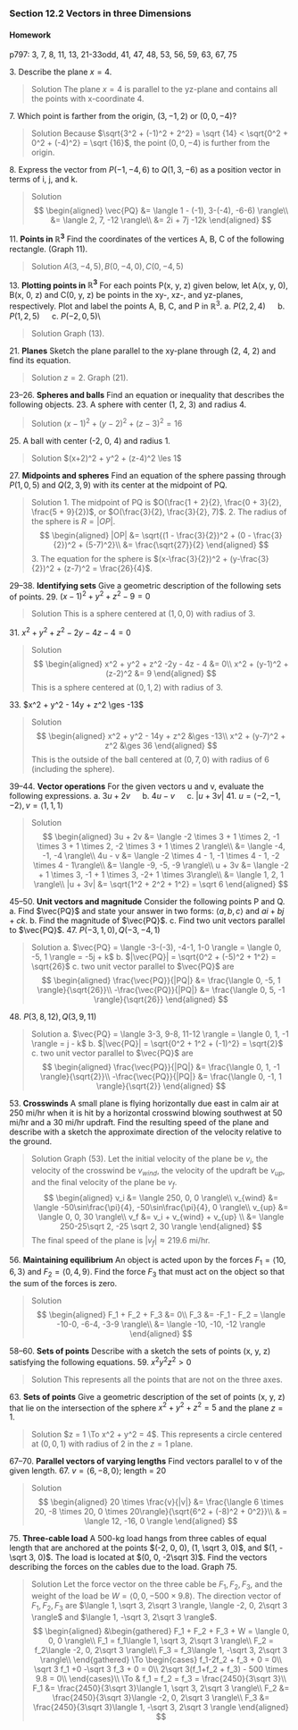 ### Section 12.2 Vectors in three Dimensions

#### Homework
p797: 3, 7, 8, 11, 13, 21-33odd, 41, 47, 48, 53, 56, 59, 63, 67, 75

3\. Describe the plane $x = 4$.
>Solution
The plane $x = 4$ is parallel to the yz-plane and contains all the points with x-coordinate 4.

7\. Which point is farther from the origin, $(3, -1, 2)$ or $(0, 0, - 4)$?
>Solution
Because $\sqrt{3^2 + (-1)^2 + 2^2} = \sqrt {14} < \sqrt{0^2 + 0^2 + (-4)^2} = \sqrt {16}$, the point $(0, 0, - 4)$ is further from the origin.

8\. Express the vector from $P(-1, -4, 6)$ to $Q(1, 3, -6)$ as a position vector in terms of i, j, and k.
>Solution
$$
\begin{aligned}
\vec{PQ} &= \langle 1 - (-1), 3-(-4), -6-6) \rangle\\
&= \langle 2, 7, -12 \rangle\\
&= 2i + 7j -12k
\end{aligned}
$$

11\. **Points in $\mathbb{R}^3$** Find the coordinates of the vertices A, B, C of the following rectangle. (Graph 11).
>Solution
$A(3, -4, 5), B(0, -4, 0), C(0, -4, 5)$

13\. **Plotting points in $\mathbb{R}^3$** For each points P(x, y, z) given below, let A(x, y, 0), B(x, 0, z) and C(0, y, z) be points in the xy-, xz-, and yz-planes, respectively. Plot and label the points A, B, C, and P in $\mathbb{R}^3$.
a. $P(2, 2, 4)$ &emsp; b. $P(1, 2, 5)$ &emsp; c. $P(-2, 0, 5)$\
>Solution
Graph (13).

21\. **Planes** Sketch the plane parallel to the xy-plane through (2, 4, 2) and find its equation.
>Solution
$z=2$. Graph (21).

23–26\. **Spheres and balls** Find an equation or inequality that describes the following objects.
23\. A sphere with center (1, 2, 3) and radius 4.
>Solution
$(x-1)^2 + (y-2)^2 + (z-3)^2 = 16$

25\. A ball with center (-2, 0, 4) and radius 1.
>Solution
$(x+2)^2 + y^2 + (z-4)^2 \les 1$

27\. **Midpoints and spheres** Find an equation of the sphere passing through $P(1, 0, 5)$ and $Q(2, 3, 9)$ with its center at the midpoint of PQ.
>Solution
1\. The midpoint of PQ is $O(\frac{1 + 2}{2}, \frac{0 + 3}{2}, \frac{5 + 9}{2})$, or $O(\frac{3}{2}, \frac{3}{2}, 7)$.
2\. The radius of the sphere is $R=|OP|$.
$$
\begin{aligned}
|OP| &= \sqrt{(1 - \frac{3}{2})^2 + (0 - \frac{3}{2})^2 + (5-7)^2}\\
&= \frac{\sqrt{27}}{2}
\end{aligned}
$$
3\. The equation for the sphere is $(x-\frac{3}{2})^2 + (y-\frac{3}{2})^2 + (z-7)^2 = \frac{26}{4}$.

29–38\. **Identifying sets** Give a geometric description of the following sets of points.
29\. $(x-1)^2 + y^2 + z^2 - 9 = 0$
>Solution
This is a sphere centered at $(1, 0, 0)$ with radius of 3.

31\. $x^2 + y^2 + z^2 -2y - 4z - 4 = 0$
>Solution
$$
\begin{aligned}
x^2 + y^2 + z^2 -2y - 4z - 4 &= 0\\
x^2 + (y-1)^2 + (z-2)^2 &= 9
\end{aligned}
$$
This is a sphere centered at $(0, 1, 2)$ with radius of 3.

33\. $x^2 + y^2 - 14y + z^2 \ges -13$
>Solution
$$
\begin{aligned}
x^2 + y^2 - 14y + z^2 &\ges -13\\
x^2 + (y-7)^2 + z^2 &\ges 36
\end{aligned}
$$
This is the outside of the ball centered at $(0, 7, 0)$ with radius of 6 (including the sphere).

39–44\. **Vector operations** For the given vectors u and v, evaluate the following expressions.
a. $3u + 2v$ &emsp; b. $4u-v$ &emsp; c. $|u + 3v|$
41\. $u = \langle -2, -1, -2 \rangle, v = \langle 1, 1, 1 \rangle$
>Solution
$$
\begin{aligned}
3u + 2v &= \langle -2 \times 3 + 1 \times 2, -1 \times 3 + 1 \times 2, -2 \times 3 + 1 \times 2 \rangle\\
&= \langle -4, -1, -4 \rangle\\
4u - v &= \langle -2 \times 4 - 1, -1 \times 4 - 1, -2 \times 4 - 1\rangle\\
&= \langle -9, -5, -9 \rangle\\
u + 3v &= \langle -2 + 1 \times 3, -1 + 1 \times 3, -2+ 1 \times 3\rangle\\
&= \langle 1, 2, 1 \rangle\\
|u + 3v| &= \sqrt{1^2 + 2^2 + 1^2} = \sqrt 6
\end{aligned}
$$

45–50\. **Unit vectors and magnitude** Consider the following points P and Q.
a. Find $\vec{PQ}$ and state your answer in two forms: $\langle a, b, c \rangle$ and $ai + bj + ck$.
b. Find the magnitude of $\vec{PQ}$.
c. Find two unit vectors parallel to $\vec{PQ}$.
47\. $P(-3, 1, 0), Q(-3, -4, 1)$
>Solution
a. $\vec{PQ} = \langle -3-(-3), -4-1, 1-0 \rangle = \langle 0, -5, 1 \rangle = -5j + k$
b. $|\vec{PQ}| = \sqrt{0^2 + (-5)^2 + 1^2} = \sqrt{26}$
c. two unit vector parallel to $\vec{PQ}$ are
$$
\begin{aligned}
\frac{\vec{PQ}}{|PQ|} &= \frac{\langle 0, -5, 1 \rangle}{\sqrt{26}}\\
-\frac{\vec{PQ}}{|PQ|} &= \frac{\langle 0, 5, -1 \rangle}{\sqrt{26}}
\end{aligned}
$$

48\. $P(3, 8, 12), Q(3, 9, 11)$
>Solution
a. $\vec{PQ} = \langle 3-3, 9-8, 11-12 \rangle = \langle 0, 1, -1 \rangle = j - k$
b. $|\vec{PQ}| = \sqrt{0^2 + 1^2 + (-1)^2} = \sqrt{2}$
c. two unit vector parallel to $\vec{PQ}$ are
$$
\begin{aligned}
\frac{\vec{PQ}}{|PQ|} &= \frac{\langle 0, 1, -1 \rangle}{\sqrt{2}}\\
-\frac{\vec{PQ}}{|PQ|} &= \frac{\langle 0, -1, 1 \rangle}{\sqrt{2}}
\end{aligned}
$$

53\. **Crosswinds** A small plane is flying horizontally due east in calm air at 250 mi/hr when it is hit by a horizontal crosswind blowing southwest at 50 mi/hr and a 30 mi/hr updraft. Find the resulting speed of the plane and describe with a sketch the approximate direction of the velocity relative to the ground.
>Solution
Graph (53). Let the initial velocity of the plane be $v_i$, the velocity of the crosswind be $v_{wind}$, the velocity of the updraft be $v_{up}$, and the final velocity of the plane be $v_f$.
$$
\begin{aligned}
v_i &= \langle 250, 0, 0 \rangle\\
v_{wind} &= \langle -50\sin\frac{\pi}{4}, -50\sin\frac{\pi}{4}, 0 \rangle\\
v_{up} &= \langle 0, 0, 30 \rangle\\
v_f &= v_i + v_{wind} + v_{up} \\
&= \langle 250-25\sqrt 2, -25 \sqrt 2, 30 \rangle
\end{aligned}
$$
The final speed of the plane is $|v_f| \approx 219.6$ mi/hr.

56\. **Maintaining equilibrium** An object is acted upon by the forces $F_1 = \langle 10, 6, 3 \rangle$ and $F_2 = \langle 0, 4, 9\rangle$. Find the force $F_3$ that must act on the object so that the sum of the forces is zero.
>Solution
$$
\begin{aligned}
F_1 + F_2 + F_3 &= 0\\
F_3 &= -F_1 - F_2 = \langle -10-0, -6-4, -3-9 \rangle\\
&= \langle -10, -10, -12 \rangle
\end{aligned}
$$

58–60\. **Sets of points** Describe with a sketch the sets of points (x, y, z) satisfying the following equations.
59\. $x^2y^2z^2 > 0$
>Solution
This represents all the points that are not on the three axes.

63\. **Sets of points** Give a geometric description of the set of points (x, y, z) that lie on the intersection of the sphere $x^2 + y^2 + z^2 = 5$ and the plane $z = 1$.
>Solution
$z = 1 \To x^2 + y^2  = 4$. This represents a circle centered at $(0, 0, 1)$ with radius of 2 in the $z=1$ plane.

67–70\. **Parallel vectors of varying lengths** Find vectors parallel to v of the given length.
67\. $v = \langle 6, -8, 0 \rangle$; length = 20
>Solution
$$
\begin{aligned}
20 \times \frac{v}{|v|} &= \frac{\langle 6 \times 20, -8 \times 20, 0 \times 20\rangle}{\sqrt{6^2 + (-8)^2 + 0^2}}\\
& = \langle 12, -16, 0 \rangle
\end{aligned}
$$

75\. **Three-cable load** A 500-kg load hangs from three cables of equal length that are anchored at the points $(-2, 0, 0), (1, \sqrt 3, 0)$, and $(1, -\sqrt 3, 0)$. The load is located at $(0, 0, -2\sqrt 3)$. Find the vectors describing the forces on the cables due to the load. Graph 75.
>Solution
Let the force vector on the three cable be $F_1, F_2, F_3$, and the weight of the load be $W = \langle 0, 0, -500 \times 9.8 \rangle$. The direction vector of $F_1, F_2, F_3$ are $\langle 1, \sqrt 3, 2\sqrt 3 \rangle, \langle -2, 0, 2\sqrt 3 \rangle$ and $\langle 1, -\sqrt 3, 2\sqrt 3 \rangle$.
$$
\begin{aligned}
&\begin{gathered}
F_1 + F_2 + F_3 + W = \langle 0, 0, 0 \rangle\\
F_1 = f_1\langle 1, \sqrt 3, 2\sqrt 3 \rangle\\
F_2 = f_2\langle -2, 0, 2\sqrt 3 \rangle\\
F_3 = f_3\langle 1, -\sqrt 3, 2\sqrt 3 \rangle\\
\end{gathered} \To \begin{cases}
f_1-2f_2 + f_3 + 0 = 0\\
\sqrt 3 f_1 +0 -\sqrt 3 f_3 + 0 = 0\\
2\sqrt 3(f_1+f_2 + f_3) - 500 \times 9.8 = 0\\
\end{cases}\\
\To & f_1 = f_2 = f_3 = \frac{2450}{3\sqrt 3}\\
F_1 &= \frac{2450}{3\sqrt 3}\langle 1, \sqrt 3, 2\sqrt 3 \rangle\\
F_2 &= \frac{2450}{3\sqrt 3}\langle -2, 0, 2\sqrt 3 \rangle\\
F_3 &= \frac{2450}{3\sqrt 3}\langle 1, -\sqrt 3, 2\sqrt 3 \rangle
\end{aligned}
$$
